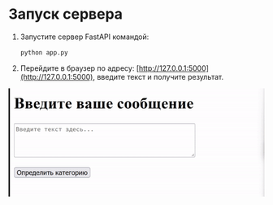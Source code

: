  

# Запуск сервера 

1. Запустите сервер FastAPI командой:

   ```bash
   python app.py
   ```

2. Перейдите в браузер по адресу: [http://127.0.0.1:5000](http://127.0.0.1:5000), введите текст и получите результат.

![Пример работы приложения](assets/res.gif)
